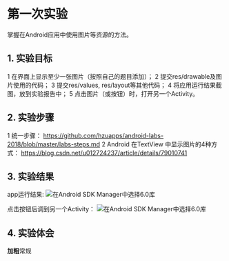 # 第一次实验 
掌握在Android应用中使用图片等资源的方法。
## 1. 实验目标
1    在界面上显示至少一张图片（按照自己的题目添加）；
2    提交res/drawable及图片使用的代码；
3    提交res/values, res/layout等其他代码；
4    将应用运行结果截图，放到实验报告中；
5    点击图片（或按钮）时，打开另一个Activity。
## 2. 实验步骤

1   统一步骤：
    https://github.com/hzuapps/android-labs-2018/blob/master/labs-steps.md
2   Android 在TextView 中显示图片的4种方式：
    https://blog.csdn.net/u012724237/article/details/79010741


## 3. 实验结果
app运行结果:
![在Android SDK Manager中选择6.0库](https://raw.githubusercontent.com/ChenchenJT/android-labs-2018/master/soft1614080902335/%E5%AE%9E%E9%AA%8C%E4%B8%89%E6%88%AA%E5%9B%BE1.png "配置教育网下载代理")

点击按钮后调到另一个Activity：
![在Android SDK Manager中选择6.0库](https://raw.githubusercontent.com/ChenchenJT/android-labs-2018/master/soft1614080902335/%E5%AE%9E%E9%AA%8C%E4%B8%89%E6%88%AA%E5%9B%BE2.png "配置教育网下载代理")

## 4. 实验体会


**加粗**常规
